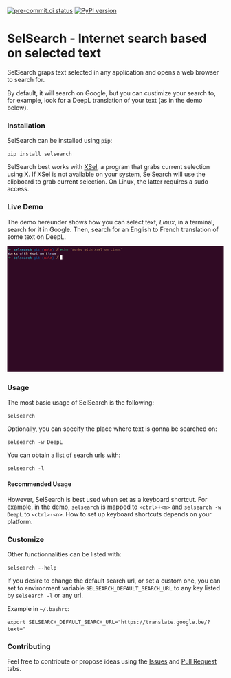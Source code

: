 [![pre-commit.ci status](https://results.pre-commit.ci/badge/github/jeertmans/selsearch/main.svg)](https://results.pre-commit.ci/latest/github/jeertmans/selsearch/main) [![PyPI version](https://badge.fury.io/py/selsearch.svg)](https://badge.fury.io/py/selsearch)
# SelSearch - Internet search based on selected text

SelSearch graps text selected in any application and opens a web browser to search for.

By default, it will search on Google, but you can custimize your search to, for example, look for a DeepL translation of your text (as in the demo below).

### Installation
SelSearch can be installed using `pip`:
```
pip install selsearch
```

SelSearch best works with [XSel](http://www.kfish.org/software/xsel/), a program that grabs current selection using X. If XSel is not available on your system, SelSearch will use the clipboard to grab current selection. On Linux, the latter requires a sudo access.

### Live Demo

The demo hereunder shows how you can select text, *Linux*, in a terminal, search for it in Google. Then, search for an English to French translation of some text on DeepL.

![](https://github.com/jeertmans/selsearch/blob/main/static/demo.gif)

### Usage

The most basic usage of SelSearch is the following:

```
selsearch
```

Optionally, you can specify the place where text is gonna be searched on:

```
selsearch -w DeepL
```

You can obtain a list of search urls with:

```
selsearch -l
```

#### Recommended Usage

However, SelSearch is best used when set as a keyboard shortcut. For example, in the demo, `selsearch` is mapped to `<ctrl>+<m>` and `selsearch -w DeepL` to `<ctrl>-<n>`. How to set up keyboard shortcuts depends on your platform.

### Customize

Other functionnalities can be listed with:

```
selsearch --help
```

If you desire to change the default search url, or set a custom one, you can set to environment variable `SELSEARCH_DEFAULT_SEARCH_URL` to any key listed by `selsearch -l` or any url.

Example in `~/.bashrc`:

```
export SELSEARCH_DEFAULT_SEARCH_URL="https://translate.google.be/?text="
```

### Contributing

Feel free to contribute or propose ideas using the [Issues]() and [Pull Request]() tabs.
